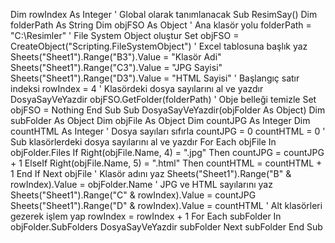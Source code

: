 Dim rowIndex As Integer ' Global olarak tanımlanacak
Sub ResimSay()
   Dim folderPath As String
   Dim objFSO As Object
   ' Ana klasör yolu
   folderPath = "C:\Resimler"
   ' File System Object oluştur
   Set objFSO = CreateObject("Scripting.FileSystemObject")
   ' Excel tablosuna başlık yaz
   Sheets("Sheet1").Range("B3").Value = "Klasör Adi"
   Sheets("Sheet1").Range("C3").Value = "JPG Sayisi"
   Sheets("Sheet1").Range("D3").Value = "HTML Sayisi"
   ' Başlangıç satır indeksi
   rowIndex = 4
   ' Klasördeki dosya sayılarını al ve yazdır
   DosyaSayVeYazdir objFSO.GetFolder(folderPath)
   ' Obje belleği temizle
   Set objFSO = Nothing
End Sub
Sub DosyaSayVeYazdir(objFolder As Object)
   Dim subFolder As Object
   Dim objFile As Object
   Dim countJPG As Integer
   Dim countHTML As Integer
   ' Dosya sayıları sıfırla
   countJPG = 0
   countHTML = 0
   ' Sub klasörlerdeki dosya sayılarını al ve yazdır
   For Each objFile In objFolder.Files
       If Right(objFile.Name, 4) = ".jpg" Then
           countJPG = countJPG + 1
       ElseIf Right(objFile.Name, 5) = ".html" Then
           countHTML = countHTML + 1
       End If
   Next objFile
   ' Klasör adını yaz
   Sheets("Sheet1").Range("B" & rowIndex).Value = objFolder.Name
   ' JPG ve HTML sayılarını yaz
   Sheets("Sheet1").Range("C" & rowIndex).Value = countJPG
   Sheets("Sheet1").Range("D" & rowIndex).Value = countHTML
   ' Alt klasörleri gezerek işlem yap
   rowIndex = rowIndex + 1
   For Each subFolder In objFolder.SubFolders
       DosyaSayVeYazdir subFolder
   Next subFolder
End Sub
